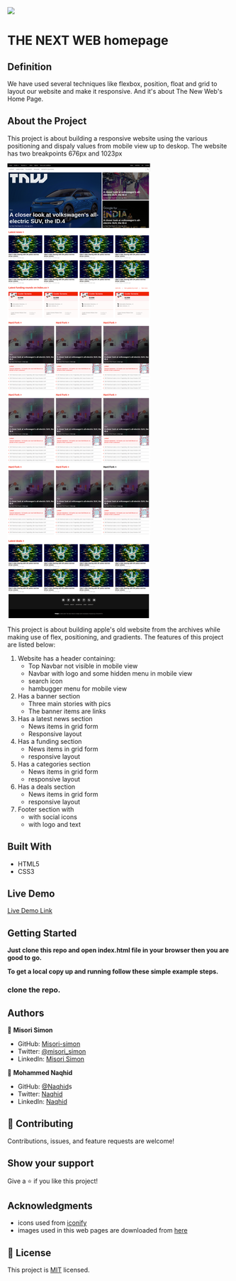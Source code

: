 ![](https://img.shields.io/badge/Microverse-blueviolet)

# THE NEXT WEB homepage

## Definition

We have used several techniques like flexbox, position, float and grid to layout our website and make it responsive. And it's about The New Web's Home Page.

## About the Project

This project is about building a responsive website using the various positioning and dispaly values from mobile view up to deskop. The website has two breakpoints 676px and 1023px

![screenshot](./images/screenshot.png)

This project is about building apple's old website from the archives while making use of flex, positioning, and gradients.
The features of this project are listed below:

1. Website has a header containing:
    - Top Navbar not visible in mobile view
    - Navbar with logo and some hidden menu in mobile view
    - search icon
    - hambugger menu for mobile view
2. Has a banner section
    - Three main stories with pics
    - The banner items are links
3. Has a latest news section
    - News items in grid form
    - Responsive layout
4. Has a funding section
    - News items in grid form
    - responsive layout
4. Has a categories section
    - News items in grid form
    - responsive layout
4. Has a deals section
    - News items in grid form
    - responsive layout
5. Footer section with
    - with social icons
    - with logo and text

## Built With

- HTML5
- CSS3

## Live Demo

[Live Demo Link](https://misori-simon.github.io/building-with-responsive-design/)


## Getting Started

**Just clone this repo and open index.html file in your browser then you are good to go.**


**To get a local copy up and running follow these simple example steps.**

### clone the repo.


## Authors

👤 **Misori Simon**

- GitHub: [Misori-simon](https://github.com/Misori-simon/)
- Twitter: [@misori_simon](https://twitter.com/misori_simon)
- LinkedIn: [Misori Simon](https://cm.linkedin.com/in/misori-simon-05906219b)

👤 **Mohammed Naqhid**

- GitHub: [@Naqhid](https://github.com/Naqhid)s
- Twitter: [Naqhid](https://twitter.com/naqhid)
- LinkedIn: [Naqhid](https://www.linkedin.com/in/mohammed-naqhid-ab3080189/)

## 🤝 Contributing

Contributions, issues, and feature requests are welcome!

## Show your support

Give a ⭐️ if you like this project!

## Acknowledgments

- icons used from [iconify](https://iconify.design/)
- images used in this web pages are downloaded from [here](https://thenextweb.com/)

## 📝 License

This project is [MIT](./LICENSE) licensed.
